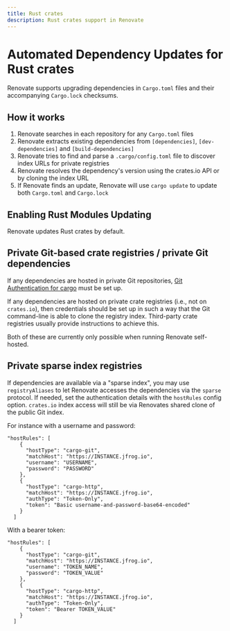 ```yaml
---
title: Rust crates
description: Rust crates support in Renovate
---
```


# Automated Dependency Updates for Rust crates

Renovate supports upgrading dependencies in `Cargo.toml` files and their accompanying `Cargo.lock` checksums.

## How it works

1. Renovate searches in each repository for any `Cargo.toml` files
1. Renovate extracts existing dependencies from `[dependencies]`, `[dev-dependencies]` and `[build-dependencies]`
1. Renovate tries to find and parse a `.cargo/config.toml` file to discover index URLs for private registries
1. Renovate resolves the dependency's version using the crates.io API or by cloning the index URL
1. If Renovate finds an update, Renovate will use `cargo update` to update both `Cargo.toml` and `Cargo.lock`

## Enabling Rust Modules Updating

Renovate updates Rust crates by default.

## Private Git-based crate registries / private Git dependencies

If any dependencies are hosted in private Git repositories, [Git Authentication for cargo](https://doc.rust-lang.org/cargo/appendix/git-authentication.html) must be set up.

If any dependencies are hosted on private crate registries (i.e., not on `crates.io`), then credentials should be set up in such a way that the Git command-line is able to clone the registry index.
Third-party crate registries usually provide instructions to achieve this.

Both of these are currently only possible when running Renovate self-hosted.

## Private sparse index registries

If dependencies are available via a "sparse index", you may use
`registryAliases` to let Renovate accesses the dependencies via the `sparse`
protocol. If needed, set the authentication details with the `hostRules` config
option. `crates.io` index access will still be via Renovates shared clone of the
public Git index.

For instance with a username and password:

```
"hostRules": [
    {
      "hostType": "cargo-git",
      "matchHost": "https://INSTANCE.jfrog.io",
      "username": "USERNAME",
      "password": "PASSWORD"
    },
    {
      "hostType": "cargo-http",
      "matchHost": "https://INSTANCE.jfrog.io",
      "authType": "Token-Only",
      "token": "Basic username-and-password-base64-encoded"
    }
  ]
```

With a bearer token:

```
"hostRules": [
    {
      "hostType": "cargo-git",
      "matchHost": "https://INSTANCE.jfrog.io",
      "username": "TOKEN_NAME",
      "password": "TOKEN_VALUE"
    },
    {
      "hostType": "cargo-http",
      "matchHost": "https://INSTANCE.jfrog.io",
      "authType": "Token-Only",
      "token": "Bearer TOKEN_VALUE"
    }
  ]
```
